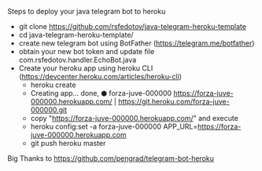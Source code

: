 Steps to deploy your java telegram bot to heroku

* git clone https://github.com/rsfedotov/java-telegram-heroku-template
* cd java-telegram-heroku-template/
* create new telegram bot using BotFather (https://telegram.me/botfather)
* obtain your new bot token and update file com.rsfedotov.handler.EchoBot.java
* Create your heroku app using heroku CLI (https://devcenter.heroku.com/articles/heroku-cli)
  * heroku create
  * Creating app... done, ⬢ forza-juve-000000
    https://forza-juve-000000.herokuapp.com/ | https://git.heroku.com/forza-juve-000000.git
  * copy "https://forza-juve-000000.herokuapp.com/" and execute
  * heroku config:set -a forza-juve-000000 APP_URL=https://forza-juve-000000.herokuapp.com 
  * git push heroku master

Big Thanks to https://github.com/pengrad/telegram-bot-heroku
  